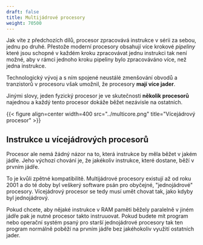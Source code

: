 ```yaml
---
draft: false
title: Multijádrové procesory
weight: 70500
---
```


Jak víte z předchozích dílů, procesor zpracovává instrukce v sérii za sebou, jednu po druhé. Přestože moderní procesory obsahují více krokové *pipeliny* které jsou schopné v každém kroku zpracovávat jednu instrukci tak není možné, aby v rámci jednoho kroku pipeliny bylo zpracováváno více, než jedna instrukce.

Technologický vývoj a s ním spojené neustálé zmenšování obvodů a tranzistorů v procesoru však umožnil, že procesory **mají více jader**. 

Jinými slovy, jeden fyzický procesor je ve skutečnosti **několik procesorů** najednou a každý tento procesor dokáže běžet nezávisle na ostatních.

{{< figure align=center width=400 src="../multicore.png" title="Vícejádrový procesor" >}}

## Instrukce u vícejádrových procesorů

Procesor ale nemá žádný názor na to, která instrukce by měla běžet v jakém jádře. Jeho výchozí chování je, že jakékoliv instrukce, které dostane, běží v prvním jádře.

To je kvůli zpětné kompatibilitě. Multijádrové procesory existují až od roku 2001 a do té doby byl veškerý software psán pro obyčejné, "jednojádrové" procesory. Vícejádrový procesor se tedy musí umět chovat tak, jako kdyby byl jednojádrový.

Pokud chcete, aby nějaké instrukce v RAM paměti běžely paralelně v jiném jádře pak je nutné procesor takto instruuovat. Pokud budete mít program nebo operační systém psaný pro starší jednojádrové procesory tak ten program normálně poběží na prvním jádře bez jakéhokoliv využití ostatních jader. 